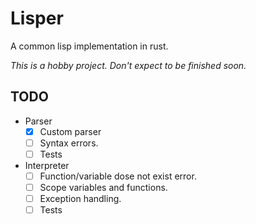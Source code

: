 # Lisper

A common lisp implementation in rust.

*This is a hobby project. Don't expect to be finished soon.*

## TODO

* Parser
  * [x] Custom parser
  * [ ] Syntax errors.
  * [ ] Tests

* Interpreter
  * [ ] Function/variable dose not exist error.
  * [ ] Scope variables and functions.
  * [ ] Exception handling.
  * [ ] Tests
